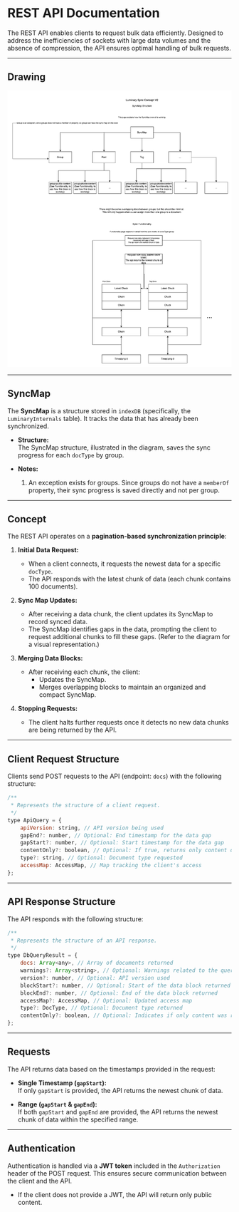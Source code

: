 # REST API Documentation

The REST API enables clients to request bulk data efficiently. Designed to address the inefficiencies of sockets with large data volumes and the absence of compression, the API ensures optimal handling of bulk requests.

---

## Drawing

![API Workflow Diagram](./docs-api-sync.drawio.png)

---

## SyncMap

The **SyncMap** is a structure stored in `indexDB` (specifically, the `LuminaryInternals` table). It tracks the data that has already been synchronized.

-   **Structure:**  
    The SyncMap structure, illustrated in the diagram, saves the sync progress for each `docType` by group.

-   **Notes:**
    1. An exception exists for groups. Since groups do not have a `memberOf` property, their sync progress is saved directly and not per group.

---

## Concept

The REST API operates on a **pagination-based synchronization principle**:

1. **Initial Data Request:**

    - When a client connects, it requests the newest data for a specific `docType`.
    - The API responds with the latest chunk of data (each chunk contains 100 documents).

2. **Sync Map Updates:**

    - After receiving a data chunk, the client updates its SyncMap to record synced data.
    - The SyncMap identifies gaps in the data, prompting the client to request additional chunks to fill these gaps. (Refer to the diagram for a visual representation.)

3. **Merging Data Blocks:**

    - After receiving each chunk, the client:
        - Updates the SyncMap.
        - Merges overlapping blocks to maintain an organized and compact SyncMap.

4. **Stopping Requests:**
    - The client halts further requests once it detects no new data chunks are being returned by the API.

---

## Client Request Structure

Clients send POST requests to the API (endpoint: `docs`) with the following structure:

```javascript
/**
 * Represents the structure of a client request.
 */
type ApiQuery = {
    apiVersion: string, // API version being used
    gapEnd?: number, // Optional: End timestamp for the data gap
    gapStart?: number, // Optional: Start timestamp for the data gap
    contentOnly?: boolean, // Optional: If true, returns only content data
    type?: string, // Optional: Document type requested
    accessMap: AccessMap, // Map tracking the client's access
};
```

---

## API Response Structure

The API responds with the following structure:

```javascript
/**
 * Represents the structure of an API response.
 */
type DbQueryResult = {
    docs: Array<any>, // Array of documents returned
    warnings?: Array<string>, // Optional: Warnings related to the query
    version?: number, // Optional: API version used
    blockStart?: number, // Optional: Start of the data block returned
    blockEnd?: number, // Optional: End of the data block returned
    accessMap?: AccessMap, // Optional: Updated access map
    type?: DocType, // Optional: Document type returned
    contentOnly?: boolean, // Optional: Indicates if only content was returned
};
```

---

## Requests

The API returns data based on the timestamps provided in the request:

-   **Single Timestamp (`gapStart`):**  
    If only `gapStart` is provided, the API returns the newest chunk of data.

-   **Range (`gapStart` & `gapEnd`):**  
    If both `gapStart` and `gapEnd` are provided, the API returns the newest chunk of data within the specified range.

---

## Authentication

Authentication is handled via a **JWT token** included in the `Authorization` header of the POST request. This ensures secure communication between the client and the API.

-   If the client does not provide a JWT, the API will return only public content.
